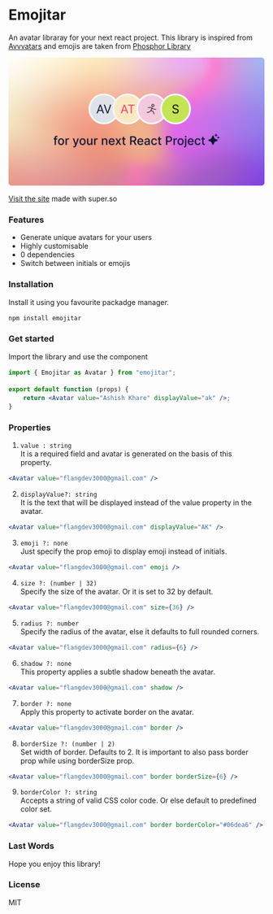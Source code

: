 # Emojitar

An avatar libraray for your next react project. This library is inspired from [Avvvatars](https://github.com/nusu/avvvatars) and emojis are taken from [Phosphor Library](https://github.com/phosphor-icons)

<img src="banner.png" alt="Emojitar banner image">

[Visit the site](https://emojitars.super.site/) made with super.so

### Features

-   Generate unique avatars for your users
-   Highly customisable
-   0 dependencies
-   Switch between initials or emojis

### Installation

Install it using you favourite packadge manager.

```bash
npm install emojitar
```

### Get started

Import the library and use the component

```jsx
import { Emojitar as Avatar } from "emojitar";

export default function (props) {
	return <Avatar value="Ashish Khare" displayValue="ak" />;
}
```

### Properties

1. `value : string` <br />
   It is a required field and avatar is generated on the basis of this property.

```jsx
<Avatar value="flangdev3000@gmail.com" />
```

2. `displayValue?: string` <br />
   It is the text that will be displayed instead of the value property in the avatar.

```jsx
<Avatar value="flangdev3000@gmail.com" displayValue="AK" />
```

3. `emoji ?: none` <br />
   Just specify the prop emoji to display emoji instead of initials.

```jsx
<Avatar value="flangdev3000@gmail.com" emoji />
```

4. `size ?: (number | 32)` <br />
   Specify the size of the avatar. Or it is set to 32 by default.

```jsx
<Avatar value="flangdev3000@gmail.com" size={36} />
```

5. `radius ?: number` <br />
   Specify the radius of the avatar, else it defaults to full rounded corners.

```jsx
<Avatar value="flangdev3000@gmail.com" radius={6} />
```

6. `shadow ?: none` <br />
   This property applies a subtle shadow beneath the avatar.

```jsx
<Avatar value="flangdev3000@gmail.com" shadow />
```

7. `border ?: none` <br />
   Apply this property to activate border on the avatar.

```jsx
<Avatar value="flangdev3000@gmail.com" border />
```

8. `borderSize ?: (number | 2)` <br />
   Set width of border. Defaults to 2. It is important to also pass border prop while using borderSize prop.

```jsx
<Avatar value="flangdev3000@gmail.com" border borderSize={6} />
```

9. `borderColor ?: string` <br />
   Accepts a string of valid CSS color code. Or else default to predefined color set.

```jsx
<Avatar value="flangdev3000@gmail.com" border borderColor="#06dea6" />
```

### Last Words

Hope you enjoy this library!

### License

MIT
